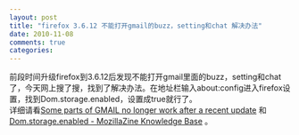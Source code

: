 ```yaml
---
layout: post
title: "firefox 3.6.12 不能打开gmail的buzz，setting和chat 解决办法"
date: 2010-11-08
comments: true
categories: 
---
```

前段时间升级firefox到3.6.12后发现不能打开gmail里面的buzz，setting和chat了，今天网上搜了搜，找到了解决办法。在地址栏输入about:config进入firefox设置，找到Dom.storage.enabled，设置成true就行了。<br />详细请看<a href="https://support.mozilla.com/en-US/questions/763190#answer-115496">Some parts of GMAIL no longer work after a recent update</a> 和<a href="http://kb.mozillazine.org/Dom.storage.enabled"> Dom.storage.enabled - MozillaZine Knowledge Base</a> 。<br /><br /><div class="zemanta-pixie"><img class="zemanta-pixie-img" alt="" src="http://img.zemanta.com/pixy.gif?x-id=0e6176a4-4cd7-8082-85c5-10cd74d46be5" /></div>